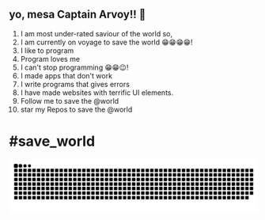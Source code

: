 ## yo, mesa Captain Arvoy!! 👋

<!--
**captain-Arvoy/captain-Arvoy** is a ✨ _special_ ✨ repository because its `README.md` (this file) appears on your GitHub profile.

Here are some ideas to get you started:

- 🔭 I’m currently working on ...
- 🌱 I’m currently learning ...
- 👯 I’m looking to collaborate on ...
- 🤔 I’m looking for help with ...
- 💬 Ask me about ...
- 📫 How to reach me: ...
- 😄 Pronouns: ...
- ⚡ Fun fact: ...
-->
1. I am most under-rated saviour of the world so,
2. I am currently on voyage to save the world 😁😁😁😁!
3. I like to program
4. Program loves me
5. I can't stop programming 😁😁😉!
6. I made apps that don't work
7. I write programs that gives errors
8. I have made websites with terrific UI elements.
9. Follow me to save the @world
10. star my Repos to save the @world
# #save_world
![](https://github.com/Platane/snk/raw/output/github-contribution-grid-snake.svg)
